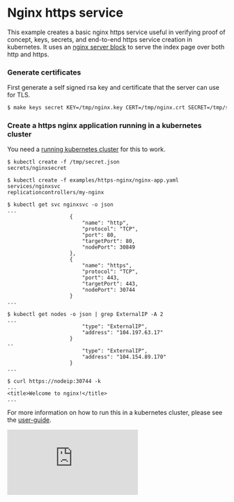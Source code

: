 <!-- BEGIN MUNGE: UNVERSIONED_WARNING -->


<!-- END MUNGE: UNVERSIONED_WARNING -->

# Nginx https service

This example creates a basic nginx https service useful in verifying proof of concept, keys, secrets, and end-to-end https service creation in kubernetes.
It uses an [nginx server block](http://wiki.nginx.org/ServerBlockExample) to serve the index page over both http and https.

### Generate certificates

First generate a self signed rsa key and certificate that the server can use for TLS.

```sh
$ make keys secret KEY=/tmp/nginx.key CERT=/tmp/nginx.crt SECRET=/tmp/secret.json
```

### Create a https nginx application running in a kubernetes cluster

You need a [running kubernetes cluster](../../docs/getting-started-guides/) for this to work.

```
$ kubectl create -f /tmp/secret.json
secrets/nginxsecret

$ kubectl create -f examples/https-nginx/nginx-app.yaml
services/nginxsvc
replicationcontrollers/my-nginx

$ kubectl get svc nginxsvc -o json
...
                    {
                        "name": "http",
                        "protocol": "TCP",
                        "port": 80,
                        "targetPort": 80,
                        "nodePort": 30849
                    },
                    {
                        "name": "https",
                        "protocol": "TCP",
                        "port": 443,
                        "targetPort": 443,
                        "nodePort": 30744
                    }
...

$ kubectl get nodes -o json | grep ExternalIP -A 2
...
                        "type": "ExternalIP",
                        "address": "104.197.63.17"
                    }
--
                        "type": "ExternalIP",
                        "address": "104.154.89.170"
                    }
...

$ curl https://nodeip:30744 -k
...
<title>Welcome to nginx!</title>
...
```

For more information on how to run this in a kubernetes cluster, please see the [user-guide](../../docs/user-guide/connecting-applications.md).


<!-- BEGIN MUNGE: IS_VERSIONED -->
<!-- TAG IS_VERSIONED -->
<!-- END MUNGE: IS_VERSIONED -->


<!-- BEGIN MUNGE: GENERATED_ANALYTICS -->
[![Analytics](https://kubernetes-site.appspot.com/UA-36037335-10/GitHub/examples/https-nginx/README.md?pixel)]()
<!-- END MUNGE: GENERATED_ANALYTICS -->
